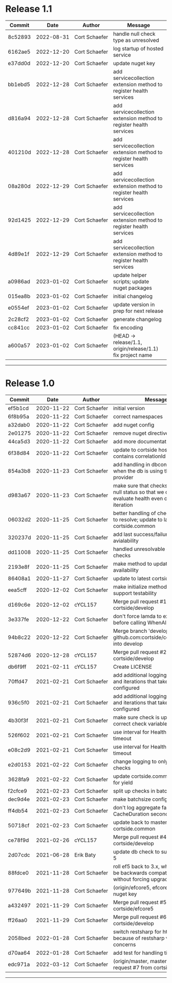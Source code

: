 # Release 1.1

|Commit|Date|Author|Message|
|---|---|---|---|
| 8c52893 | <span style="white-space:nowrap;">2022-08-31</span> | <span style="white-space:nowrap;">Cort Schaefer</span> |  handle null check type as unresolved
| 6162ae5 | <span style="white-space:nowrap;">2022-12-20</span> | <span style="white-space:nowrap;">Cort Schaefer</span> |  log startup of hosted service
| e37dd0d | <span style="white-space:nowrap;">2022-12-20</span> | <span style="white-space:nowrap;">Cort Schaefer</span> |  update nuget key
| bb1ebd5 | <span style="white-space:nowrap;">2022-12-28</span> | <span style="white-space:nowrap;">Cort Schaefer</span> |  add servicecollection extension method to register health services
| d816a94 | <span style="white-space:nowrap;">2022-12-28</span> | <span style="white-space:nowrap;">Cort Schaefer</span> |  add servicecollection extension method to register health services
| 401210d | <span style="white-space:nowrap;">2022-12-28</span> | <span style="white-space:nowrap;">Cort Schaefer</span> |  add servicecollection extension method to register health services
| 08a280d | <span style="white-space:nowrap;">2022-12-29</span> | <span style="white-space:nowrap;">Cort Schaefer</span> |  add servicecollection extension method to register health services
| 92d1425 | <span style="white-space:nowrap;">2022-12-29</span> | <span style="white-space:nowrap;">Cort Schaefer</span> |  add servicecollection extension method to register health services
| 4d89e1f | <span style="white-space:nowrap;">2022-12-29</span> | <span style="white-space:nowrap;">Cort Schaefer</span> |  add servicecollection extension method to register health services
| a0986ad | <span style="white-space:nowrap;">2023-01-02</span> | <span style="white-space:nowrap;">Cort Schaefer</span> |  update helper scripts; update nuget packages
| 015ea8b | <span style="white-space:nowrap;">2023-01-02</span> | <span style="white-space:nowrap;">Cort Schaefer</span> |  initial changelog
| e0554ef | <span style="white-space:nowrap;">2023-01-02</span> | <span style="white-space:nowrap;">Cort Schaefer</span> |  update version in prep for next release
| 2c28cf2 | <span style="white-space:nowrap;">2023-01-02</span> | <span style="white-space:nowrap;">Cort Schaefer</span> |  generate changelog
| cc841cc | <span style="white-space:nowrap;">2023-01-02</span> | <span style="white-space:nowrap;">Cort Schaefer</span> |  fix encoding
| a600a57 | <span style="white-space:nowrap;">2023-01-02</span> | <span style="white-space:nowrap;">Cort Schaefer</span> |  (HEAD -> release/1.1, origin/release/1.1) fix project name
****

# Release 1.0
|Commit|Date|Author|Message|
|---|---|---|---|
| ef5b1cd | <span style="white-space:nowrap;">2020-11-22</span> | <span style="white-space:nowrap;">Cort Schaefer</span> |  initial version
| 6f8b95a | <span style="white-space:nowrap;">2020-11-22</span> | <span style="white-space:nowrap;">Cort Schaefer</span> |  correct namespaces
| a32dab0 | <span style="white-space:nowrap;">2020-11-22</span> | <span style="white-space:nowrap;">Cort Schaefer</span> |  add nuget config
| 2e01275 | <span style="white-space:nowrap;">2020-11-22</span> | <span style="white-space:nowrap;">Cort Schaefer</span> |  remove nuget directive
| 44ca5d3 | <span style="white-space:nowrap;">2020-11-22</span> | <span style="white-space:nowrap;">Cort Schaefer</span> |  add more documentation
| 6f38d84 | <span style="white-space:nowrap;">2020-11-22</span> | <span style="white-space:nowrap;">Cort Schaefer</span> |  update to cortside hosting that contains correlationId
| 854a3b8 | <span style="white-space:nowrap;">2020-11-23</span> | <span style="white-space:nowrap;">Cort Schaefer</span> |  add handling in dbcontextcheck for when the db is using the in memory provider
| d983a67 | <span style="white-space:nowrap;">2020-11-23</span> | <span style="white-space:nowrap;">Cort Schaefer</span> |  make sure that checks don't have a null status so that we can always evaluate health even on first iteration
| 06032d2 | <span style="white-space:nowrap;">2020-11-25</span> | <span style="white-space:nowrap;">Cort Schaefer</span> |  better handling of checks that fail to resolve; update to latest cortside.common
| 320237d | <span style="white-space:nowrap;">2020-11-25</span> | <span style="white-space:nowrap;">Cort Schaefer</span> |  add last success/failure to avialability
| dd11008 | <span style="white-space:nowrap;">2020-11-25</span> | <span style="white-space:nowrap;">Cort Schaefer</span> |  handled unresolvable or not found checks
| 2193e8f | <span style="white-space:nowrap;">2020-11-25</span> | <span style="white-space:nowrap;">Cort Schaefer</span> |  make method to update statistics to availability
| 86408a1 | <span style="white-space:nowrap;">2020-11-27</span> | <span style="white-space:nowrap;">Cort Schaefer</span> |  update to latest cortside.common
| eea5cff | <span style="white-space:nowrap;">2020-12-02</span> | <span style="white-space:nowrap;">Cort Schaefer</span> |  make initialize method public to support testability
| d169c6e | <span style="white-space:nowrap;">2020-12-02</span> | <span style="white-space:nowrap;">cYCL157</span> |  Merge pull request #1 from cortside/develop
| 3e337fe | <span style="white-space:nowrap;">2020-12-22</span> | <span style="white-space:nowrap;">Cort Schaefer</span> |  don't force lamda to execute before calling WhenAll
| 94b8c22 | <span style="white-space:nowrap;">2020-12-22</span> | <span style="white-space:nowrap;">Cort Schaefer</span> |  Merge branch 'develop' of github.com:cortside/cortside.health into develop
| 52874d6 | <span style="white-space:nowrap;">2020-12-28</span> | <span style="white-space:nowrap;">cYCL157</span> |  Merge pull request #2 from cortside/develop
| db6f9ff | <span style="white-space:nowrap;">2021-02-11</span> | <span style="white-space:nowrap;">cYCL157</span> |  Create LICENSE
| 70ffd47 | <span style="white-space:nowrap;">2021-02-21</span> | <span style="white-space:nowrap;">Cort Schaefer</span> |  add additional logging to checks and iterations that take longer than configured
| 936c5f0 | <span style="white-space:nowrap;">2021-02-21</span> | <span style="white-space:nowrap;">Cort Schaefer</span> |  add additional logging to checks and iterations that take longer than configured
| 4b30f3f | <span style="white-space:nowrap;">2021-02-21</span> | <span style="white-space:nowrap;">Cort Schaefer</span> |  make sure check is updating correct check variable
| 526f602 | <span style="white-space:nowrap;">2021-02-21</span> | <span style="white-space:nowrap;">Cort Schaefer</span> |  use interval for HealthCheck check timeout
| e08c2d9 | <span style="white-space:nowrap;">2021-02-21</span> | <span style="white-space:nowrap;">Cort Schaefer</span> |  use interval for HealthCheck check timeout
| e2d0153 | <span style="white-space:nowrap;">2021-02-22</span> | <span style="white-space:nowrap;">Cort Schaefer</span> |  change logging to only log failed checks
| 3628fa9 | <span style="white-space:nowrap;">2021-02-22</span> | <span style="white-space:nowrap;">Cort Schaefer</span> |  update cortside.common.hosting for yield
| f2cfce9 | <span style="white-space:nowrap;">2021-02-23</span> | <span style="white-space:nowrap;">Cort Schaefer</span> |  split up checks in batches
| dec9d4e | <span style="white-space:nowrap;">2021-02-23</span> | <span style="white-space:nowrap;">Cort Schaefer</span> |  make batchsize configurable
| ff4db54 | <span style="white-space:nowrap;">2021-02-23</span> | <span style="white-space:nowrap;">Cort Schaefer</span> |  don't log aggregate failures for first CacheDuration seconds of uptime
| 50718cf | <span style="white-space:nowrap;">2021-02-23</span> | <span style="white-space:nowrap;">Cort Schaefer</span> |  update back to master version of cortside.common
| ce78f9d | <span style="white-space:nowrap;">2021-02-26</span> | <span style="white-space:nowrap;">cYCL157</span> |  Merge pull request #4 from cortside/develop
| 2d07cdc | <span style="white-space:nowrap;">2021-06-28</span> | <span style="white-space:nowrap;">Erik Baty</span> |  update db check to support efcore 5
| 88fdce0 | <span style="white-space:nowrap;">2021-11-28</span> | <span style="white-space:nowrap;">Cort Schaefer</span> |  roll ef5 back to 3.x, which seems to be backwards compatible with ef5 without forcing upgrade
| 977649b | <span style="white-space:nowrap;">2021-11-28</span> | <span style="white-space:nowrap;">Cort Schaefer</span> |  (origin/efcore5, efcore5) update nuget key
| a432497 | <span style="white-space:nowrap;">2021-11-29</span> | <span style="white-space:nowrap;">Cort Schaefer</span> |  Merge pull request #5 from cortside/efcore5
| ff26aa0 | <span style="white-space:nowrap;">2021-11-29</span> | <span style="white-space:nowrap;">Cort Schaefer</span> |  Merge pull request #6 from cortside/develop
| 2058bed | <span style="white-space:nowrap;">2022-01-28</span> | <span style="white-space:nowrap;">Cort Schaefer</span> |  switch restsharp for httpclient because of restsharp versioning concerns
| d70aa64 | <span style="white-space:nowrap;">2022-01-28</span> | <span style="white-space:nowrap;">Cort Schaefer</span> |  add test for handling timeout
| edc971a | <span style="white-space:nowrap;">2022-03-12</span> | <span style="white-space:nowrap;">Cort Schaefer</span> |  (origin/master, master) Merge pull request #7 from cortside/develop
****
